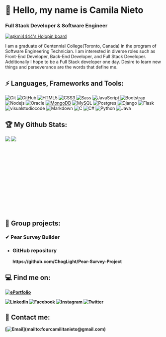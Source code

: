    
# 👋 Hello, my name is Camila Nieto
### Full Stack Developer & Software Engineer
[![@kmi4444's Holopin board](https://holopin.me/kmi4444)](https://holopin.io/@kmi4444)

<!--
**CamilaNieto-Centennial/CamilaNieto-Centennial** is a ✨ _special_ ✨ repository because its `README.md` (this file) appears on your GitHub profile.-->

I am a graduate of Centennial College(Toronto, Canada) in the program of Software Engineering Technician.
I am interested in diverse roles such as Front-End Developer, Back-End Developer, and Full Stack Developer. Additionally I hope to be a Full Stack developer one day.
Desire to learn new things and perseverance are the words that define me. 

## ⚡ Languages, Frameworks and Tools:

![Git](https://img.shields.io/badge/Git-F1502F?style=for-the-badge&logo=git&logoColor=white&labelColor=000000)
![GitHub](https://img.shields.io/badge/GitHub-211F1F?style=for-the-badge&logo=github&logoColor=white&labelColor=000000)
![HTML5](https://img.shields.io/badge/HTML-FF461E?style=for-the-badge&logo=html5&logoColor=white&labelColor=101010)
![CSS3](https://img.shields.io/badge/CSS-2783FF?style=for-the-badge&logo=CSS3&logocolor=white&labelColor=101010)
![Sass](https://img.shields.io/badge/Sass-CC6699?style=for-the-badge&logo=Sass&logocolor=white&labelColor=101010)
![JavaScript](https://img.shields.io/badge/JavaScript-F0DB4F?style=for-the-badge&logo=JavaScript&logoColor=white&labelColor=101010)
![Bootstrap](https://img.shields.io/badge/Bootstrap-602C50?style=for-the-badge&logo=bootstrap&logoColor=white&labelColor=101010)
![Nodejs](https://img.shields.io/badge/Nodejs-3C873A?style=for-the-badge&logo=Node.js&logoColor=white&labelColor=101010)
![Oracle](https://img.shields.io/badge/Oracle-F80000?style=for-the-badge&logo=oracle&logoColor=white)
[![MongoDB](https://img.shields.io/badge/MongoDB-47A248?style=for-the-badge&logo=mongodb&logoColor=white&labelColor=101010)]()
![MySQL](https://img.shields.io/badge/mysql-%2300f.svg?style=for-the-badge&logo=mysql&logoColor=white)
![Postgres](https://img.shields.io/badge/postgres-%23316192.svg?style=for-the-badge&logo=postgresql&logoColor=white)
![Django](https://img.shields.io/badge/django-%23092E20.svg?style=for-the-badge&logo=django&logoColor=white)
![Flask](https://img.shields.io/badge/flask-%23000.svg?style=for-the-badge&logo=flask&logoColor=white)
![visualstudiocode](https://img.shields.io/badge/VS_Code-0078d7?style=for-the-badge&logo=visualstudiocode&logoColor=white&labelColor=101010)
![Markdown](https://img.shields.io/badge/markdown-%23000000.svg?style=for-the-badge&logo=markdown&logoColor=white)
![C](https://img.shields.io/badge/c-%2300599C.svg?style=for-the-badge&logo=c&logoColor=white)
![C#](https://img.shields.io/badge/c%23-%23239120.svg?style=for-the-badge&logo=c-sharp&logoColor=white)
![Python](https://img.shields.io/badge/python-3670A0?style=for-the-badge&logo=python&logoColor=ffdd54)
![Java](https://img.shields.io/badge/java-f89820?style=for-the-badge&logo=java&logocolor=white&labelColor=101010)
<!--![And more](https://img.shields.io/badge/And_more-000000?style=for-the-badge&logo=uiux&logoColor=white&labelColor=101010)-->

## 🏆 My Github Stats:

<div>
<a href="https://github-readme-stats.vercel.app/api?username=CamilaNieto-Centennial&theme=tokyonight">
  <img  align="left" src="https://github-readme-stats.vercel.app/api?username=CamilaNieto-Centennial&count_private=true&show_icons=true&theme=tokyonight" />
</a>
<a href="https://github-readme-stats.vercel.app/api/top-langs/?username=CamilaNieto-Centennial&hide=php&theme=tokyonight">
  <img align="left" src="https://github-readme-stats.vercel.app/api/top-langs/?username=CamilaNieto-Centennial&hide=php&theme=tokyonight" />
</a>
</div>
   
<br>
<br>
<br>
<br>
<br>
<br>
<br>
<br>
<br>
<br>
<br>
<br>
<br>
<br>


## 📌 Group projects:
### ✔ Pear Survey Builder
<ul>
   <li> <strong><h3>GitHub repository</h3> https://github.com/ChogLight/Pear-Survey-Project </li>
   <!--<li> <strong><h3>Webpage</h3> https://comp229-pear-survey.herokuapp.com/ </li>-->
</ul>


## 💻 Find me on:
[![ePortfolio](https://img.shields.io/badge/My_ePortfolio-portfolioCamila.com-F0DB4F?style=for-the-badge&logoColor=white&labelColor=800000)](https://camilanieto-centennial.github.io/dist)

[![LinkedIn](https://img.shields.io/badge/linkedin-0077b5?style=for-the-badge&logo=linkedin&logoColor=white&labelColor=101010)](https://www.linkedin.com/in/camila-andrea-nieto-moya-954196227/)
[![Facebook](https://img.shields.io/badge/Facebook-@camilanieto-4267B2?style=for-the-badge&logo=facebook&logoColor=white&labelColor=101010)](https://facebook.com/camila.nieto.3192)
[![Instagram](https://img.shields.io/badge/Instagram-@camilanieto4444-E4405F?style=for-the-badge&logo=instagram&logoColor=white&labelColor=101010)](https://www.instagram.com/camilanieto4444/)
[![Twitter](https://img.shields.io/badge/Twitter-@Camila84071589-14a1f0?style=for-the-badge&logo=twitter&logoColor=white&labelColor=101010)](https://twitter.com/Camila84071589)


## 📧 Contact me:

[![Email](https://img.shields.io/badge/fourcamilitanieto@gmail.com-my_personal_email_(slow_response)-D14836?style=for-the-badge&logo=gmail&logoColor=white&labelColor=101010)](mailto:fourcamilitanieto@gmail.com)
<!--[![Email](https://img.shields.io/badge/cnietomo@my.centennialcollege.ca-my_centennial_college_email_(quick_response)-orange?style=for-the-badge&logo=gmail&logoColor=white&labelColor=101010)](mailto:cnietomo@my.centennialcollege.ca)-->
